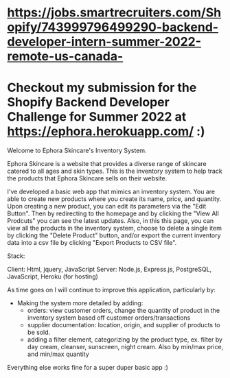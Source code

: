 # https://jobs.smartrecruiters.com/Shopify/743999796499290-backend-developer-intern-summer-2022-remote-us-canada-

# Checkout my submission for the Shopify Backend Developer Challenge for Summer 2022 at https://ephora.herokuapp.com/ :) 

Welcome to Ephora Skincare's Inventory System. 

Ephora Skincare is a website that provides a diverse range of skincare catered to all ages and skin types. This is the inventory system to help track the products that Ephora Skincare sells on their website.

I've developed a basic web app that mimics an inventory system. You are able to create new products where you create its name, price, and quantity. Upon creating a new product, you can edit its parameters via the "Edit Button". Then by redirecting to the homepage and by clicking the "View All Prodcuts" you can see the latest updates. Also, in this this page, you can view all the products in the inventory system, choose to delete a single item by clicking the "Delete Product" button, and/or export the current inventory data into a csv file by clicking "Export Products to CSV file".

Stack:

Client: Html, jquery, JavaScript
Server: Node.js, Express.js, PostgreSQL, JavaScript, Heroku (for hosting)

As time goes on I will continue to improve this application, particularly by:

- Making the system more detailed by adding:
    - orders: view customer orders, change the quantity of product in the inventory system based off customer orders/transactions
    - supplier documentation: location, origin, and supplier of products to be sold.
    - adding a filter element, categorizing by the product type, ex. filter by day cream, cleanser, sunscreen, night cream. Also by min/max price, and min/max quantity

Everything else works fine for a super duper basic app :)





